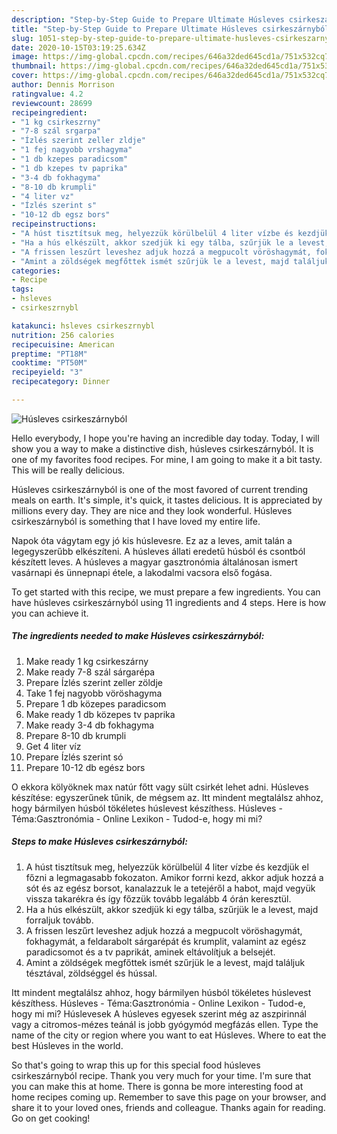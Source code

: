 ```yaml
---
description: "Step-by-Step Guide to Prepare Ultimate Húsleves csirkeszárnyból"
title: "Step-by-Step Guide to Prepare Ultimate Húsleves csirkeszárnyból"
slug: 1051-step-by-step-guide-to-prepare-ultimate-husleves-csirkeszarnybol
date: 2020-10-15T03:19:25.634Z
image: https://img-global.cpcdn.com/recipes/646a32ded645cd1a/751x532cq70/husleves-csirkeszarnybol-recept-foto.jpg
thumbnail: https://img-global.cpcdn.com/recipes/646a32ded645cd1a/751x532cq70/husleves-csirkeszarnybol-recept-foto.jpg
cover: https://img-global.cpcdn.com/recipes/646a32ded645cd1a/751x532cq70/husleves-csirkeszarnybol-recept-foto.jpg
author: Dennis Morrison
ratingvalue: 4.2
reviewcount: 28699
recipeingredient:
- "1 kg csirkeszrny"
- "7-8 szál srgarpa"
- "Ízlés szerint zeller zldje"
- "1 fej nagyobb vrshagyma"
- "1 db kzepes paradicsom"
- "1 db kzepes tv paprika"
- "3-4 db fokhagyma"
- "8-10 db krumpli"
- "4 liter vz"
- "Ízlés szerint s"
- "10-12 db egsz bors"
recipeinstructions:
- "A húst tisztítsuk meg, helyezzük körülbelül 4 liter vízbe és kezdjük el főzni a legmagasabb fokozaton. Amikor forrni kezd, akkor adjuk hozzá a sót és az egész borsot, kanalazzuk le a tetejéről a habot, majd vegyük vissza takarékra és így főzzük tovább legalább 4 órán keresztül."
- "Ha a hús elkészült, akkor szedjük ki egy tálba, szűrjük le a levest, majd forraljuk tovább."
- "A frissen leszűrt leveshez adjuk hozzá a megpucolt vöröshagymát, fokhagymát, a feldarabolt sárgarépát és krumplit, valamint az egész paradicsomot és a tv paprikát, aminek eltávolítjuk a belsejét."
- "Amint a zöldségek megfőttek ismét szűrjük le a levest, majd találjuk tésztával, zöldséggel és hússal."
categories:
- Recipe
tags:
- hsleves
- csirkeszrnybl

katakunci: hsleves csirkeszrnybl 
nutrition: 256 calories
recipecuisine: American
preptime: "PT18M"
cooktime: "PT50M"
recipeyield: "3"
recipecategory: Dinner

---
```



![Húsleves csirkeszárnyból](https://img-global.cpcdn.com/recipes/646a32ded645cd1a/751x532cq70/husleves-csirkeszarnybol-recept-foto.jpg)

Hello everybody, I hope you're having an incredible day today. Today, I will show you a way to make a distinctive dish, húsleves csirkeszárnyból. It is one of my favorites food recipes. For mine, I am going to make it a bit tasty. This will be really delicious.

Húsleves csirkeszárnyból is one of the most favored of current trending meals on earth. It's simple, it's quick, it tastes delicious. It is appreciated by millions every day. They are nice and they look wonderful. Húsleves csirkeszárnyból is something that I have loved my entire life.

Napok óta vágytam egy jó kis húslevesre. Ez az a leves, amit talán a legegyszerűbb elkészíteni. A húsleves állati eredetű húsból és csontból készített leves. A húsleves a magyar gasztronómia általánosan ismert vasárnapi és ünnepnapi étele, a lakodalmi vacsora első fogása.


To get started with this recipe, we must prepare a few ingredients. You can have húsleves csirkeszárnyból using 11 ingredients and 4 steps. Here is how you can achieve it.

<!--inarticleads1-->

##### The ingredients needed to make Húsleves csirkeszárnyból:

1. Make ready 1 kg csirkeszárny
1. Make ready 7-8 szál sárgarépa
1. Prepare Ízlés szerint zeller zöldje
1. Take 1 fej nagyobb vöröshagyma
1. Prepare 1 db közepes paradicsom
1. Make ready 1 db közepes tv paprika
1. Make ready 3-4 db fokhagyma
1. Prepare 8-10 db krumpli
1. Get 4 liter víz
1. Prepare Ízlés szerint só
1. Prepare 10-12 db egész bors


O ekkora kölyöknek max natúr főtt vagy sült csirkét lehet adni. Húsleves készítése: egyszerűnek tűnik, de mégsem az. Itt mindent megtalálsz ahhoz, hogy bármilyen húsból tökéletes húslevest készíthess. Húsleves - Téma:Gasztronómia - Online Lexikon - Tudod-e, hogy mi mi? 

<!--inarticleads2-->

##### Steps to make Húsleves csirkeszárnyból:

1. A húst tisztítsuk meg, helyezzük körülbelül 4 liter vízbe és kezdjük el főzni a legmagasabb fokozaton. Amikor forrni kezd, akkor adjuk hozzá a sót és az egész borsot, kanalazzuk le a tetejéről a habot, majd vegyük vissza takarékra és így főzzük tovább legalább 4 órán keresztül.
1. Ha a hús elkészült, akkor szedjük ki egy tálba, szűrjük le a levest, majd forraljuk tovább.
1. A frissen leszűrt leveshez adjuk hozzá a megpucolt vöröshagymát, fokhagymát, a feldarabolt sárgarépát és krumplit, valamint az egész paradicsomot és a tv paprikát, aminek eltávolítjuk a belsejét.
1. Amint a zöldségek megfőttek ismét szűrjük le a levest, majd találjuk tésztával, zöldséggel és hússal.


Itt mindent megtalálsz ahhoz, hogy bármilyen húsból tökéletes húslevest készíthess. Húsleves - Téma:Gasztronómia - Online Lexikon - Tudod-e, hogy mi mi? Húslevesek A húsleves egyesek szerint még az aszpirinnál vagy a citromos-mézes teánál is jobb gyógymód megfázás ellen. Type the name of the city or region where you want to eat Húsleves. Where to eat the best Húsleves in the world. 

So that's going to wrap this up for this special food húsleves csirkeszárnyból recipe. Thank you very much for your time. I'm sure that you can make this at home. There is gonna be more interesting food at home recipes coming up. Remember to save this page on your browser, and share it to your loved ones, friends and colleague. Thanks again for reading. Go on get cooking!

